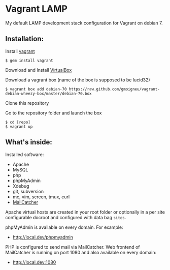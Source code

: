 Vagrant LAMP
============

My default LAMP development stack configuration for Vagrant on debian 7.

Installation:
-------------

Install [vagrant](http://vagrantup.com/)

    $ gem install vagrant

Download and Install [VirtualBox](http://www.virtualbox.org/)

Download a vagrant box (name of the box is supposed to be lucid32)

    $ vagrant box add debian-70 https://raw.github.com/gmoigneu/vagrant-debian-wheezy-box/master/debian-70.box

Clone this repository

Go to the repository folder and launch the box

    $ cd [repo]
    $ vagrant up

What's inside:
--------------

Installed software:

* Apache
* MySQL
* php
* phpMyAdmin
* Xdebug
* git, subversion
* mc, vim, screen, tmux, curl
* [MailCatcher](http://mailcatcher.me/)

Apache virtual hosts are created in your root folder or optionally in a per site configurable docroot and configured with data bag `sites`.

phpMyAdmin is available on every domain. For example:

* http://local.dev/phpmyadmin

PHP is configured to send mail via MailCatcher. Web frontend of MailCatcher is running on port 1080 and also available on every domain:

* http://local.dev:1080